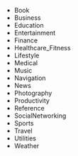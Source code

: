 
- Book
- Business
- Education
- Entertainment
- Finance
- Healthcare_Fitness
- Lifestyle
- Medical
- Music
- Navigation
- News
- Photography
- Productivity
- Reference
- SocialNetworking
- Sports
- Travel
- Utilities
- Weather
